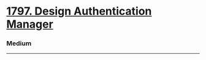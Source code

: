 # [1797. Design Authentication Manager](https://leetcode.com/problems/design-authentication-manager/)
### Medium
----
